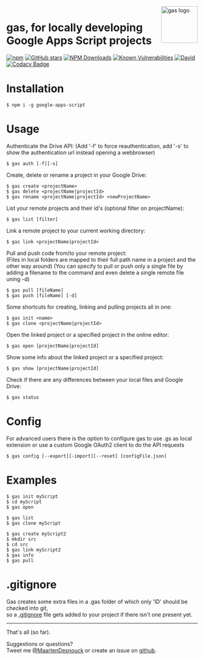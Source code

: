 <img src="https://raw.githubusercontent.com/MaartenDesnouck/google-apps-script/master/images/logo/gas-logo.png" alt="gas logo" title="gas" align="right" height="96" width="96"/>

# gas, for locally developing Google Apps Script projects

[![npm](https://img.shields.io/npm/v/google-apps-script.svg)](https://www.npmjs.com/package/google-apps-script)
[![GitHub stars](https://img.shields.io/github/stars/MaartenDesnouck/google-apps-script.svg?style=social&label=Star)](https://github.com/MaartenDesnouck/google-apps-script)
[![NPM Downloads](https://img.shields.io/npm/dt/google-apps-script.svg?style=flat)](https://www.npmjs.org/package/google-apps-script)
[![Known Vulnerabilities](https://snyk.io/test/npm/google-apps-script/badge.svg?style=flat)](https://snyk.io/test/npm/google-apps-script)
[![David](https://img.shields.io/david/MaartenDesnouck/google-apps-script.svg)](https://david-dm.org/MaartenDesnouck/google-apps-script)
[![Codacy Badge](https://api.codacy.com/project/badge/Grade/fe9e115d56ab4dada6c22c804d5f2db9)](https://www.codacy.com/app/MaartenDesnouck/google-apps-script/dashboard)
# Installation

```
$ npm i -g google-apps-script
```

# Usage

Authenticate the Drive API:
(Add '-f' to force reauthentication, add '-s' to show the authentication url instead opening a webbrowser)

```
$ gas auth [-f][-s]
```

Create, delete or rename a project in your Google Drive:

```
$ gas create <projectName>
$ gas delete <projectName|projectId>
$ gas rename <projectName|projectId> <newProjectName>
```

List your remote projects and their id's (optional filter on projectName):

```
$ gas list [filter]
```

Link a remote project to your current working directory:

```
$ gas link <projectName|projectId>
```

Pull and push code from/to your remote project:   
(Files in local folders are mapped to their full path name in a project and the other way around)
(You can specify to pull or push only a single file by adding a filename to the command and even delete a single remote file uning -d)

```
$ gas pull [fileName]
$ gas push [fileName] [-d]
```

Some shortcuts for creating, linking and pulling projects all in one:

```
$ gas init <name>
$ gas clone <projectName|projectId>
```

Open the linked project or a specified project in the online editor:

```
$ gas open [projectName|projectId]
```

Show some info about the linked project or a specified project:

````
$ gas show [projectName|projectId]
````

Check if there are any differences between your local files and Google Drive:

````
$ gas status
````

# Config

For advanced users there is the option to configure gas to use .gs as local extension or use a custom Google OAuth2 client to do the API requests

```
$ gas config [--export][-import][--reset] [configFile.json]
```

# Examples

```
$ gas init myScript
$ cd myScript
$ gas open
```

```
$ gas list
$ gas clone myScript
```

```
$ gas create myScript2
$ mkdir src
$ cd src
$ gas link myScript2
$ gas info
$ gas pull
```

# .gitignore

Gas creates some extra files in a .gas folder of which only 'ID' should be checked into git,   
 so a  [.gitignore](https://github.com/MaartenDesnouck/google-apps-script/blob/master/gas.gitignore) file gets added to your project if there isn't one present yet.

<hr>
That's all (so far).

Suggestions or questions?<br>
Tweet me [@MaartenDesnouck](https://twitter.com/MaartenDesnouck) or create an issue on [github](https://github.com/MaartenDesnouck/google-apps-script/issues/new).
